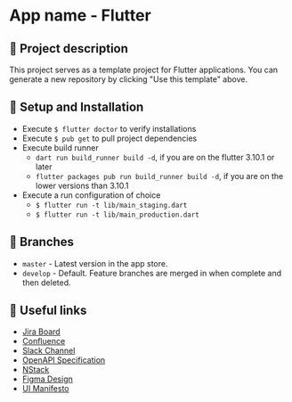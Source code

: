 # App name - Flutter

## 📖 Project description
This project serves as a template project for Flutter applications. You can generate a new repository by clicking "Use this template" above.

## 🔧 Setup and Installation
- Execute `$ flutter doctor` to verify installations
- Execute `$ pub get` to pull project dependencies
- Execute build runner
  - `dart run build_runner build -d`, if you are on the flutter 3.10.1 or later
  - `flutter packages pub run build_runner build -d`, if you are on the lower versions than 3.10.1 
- Execute a run configuration of choice
  - `$ flutter run -t lib/main_staging.dart`
  - `$ flutter run -t lib/main_production.dart`

## 🌲 Branches
* `master` - Latest version in the app store.
* `develop` - Default. Feature branches are merged in when complete and then deleted.

## 🔗 Useful links
- [Jira Board](https://TODO)
- [Confluence](https://TODO)
- [Slack Channel](https://TODO)
- [OpenAPI Specification](https://TODO)
- [NStack](https://TODO)
- [Figma Design](https://TODO)
- [UI Manifesto](https://github.com/monstar-lab-oss/ui-manifesto)
